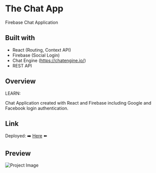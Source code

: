 # The Chat App

Firebase Chat Application

## Built with

- React (Routing, Context API)
- Firebase (Social Login)
- Chat Engine (https://chatengine.io/)
- REST API

## Overview

LEARN:

Chat Application created with React and Firebase including Google and Facebook login authentication.

## Link

Deployed: :arrow_right: [Here](https://the-chat-app.netlify.app) :arrow_left:

## Preview

![Project Image](https://github.com/Chris-Z-85/the-chat-app/thechatapp.png)
